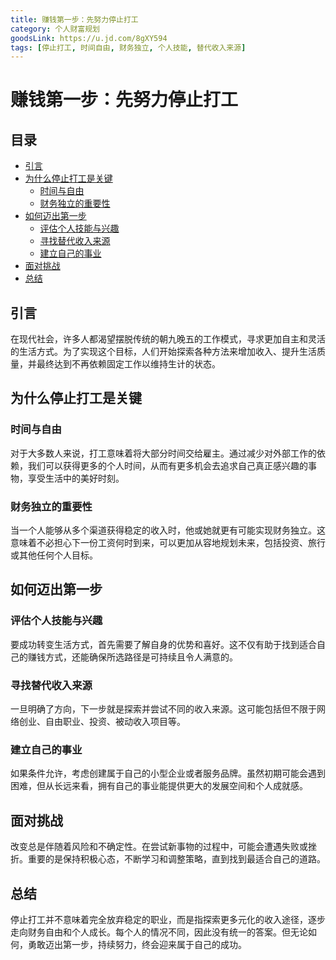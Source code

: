 ```yaml
---
title: 赚钱第一步：先努力停止打工
category: 个人财富规划
goodsLink: https://u.jd.com/8gXY594
tags: [停止打工, 时间自由, 财务独立, 个人技能, 替代收入来源]
---
```

# 赚钱第一步：先努力停止打工

## 目录
- [引言](#引言)
- [为什么停止打工是关键](#为什么停止打工是关键)
  - [时间与自由](#时间与自由)
  - [财务独立的重要性](#财务独立的重要性)
- [如何迈出第一步](#如何迈出第一步)
  - [评估个人技能与兴趣](#评估个人技能与兴趣)
  - [寻找替代收入来源](#寻找替代收入来源)
  - [建立自己的事业](#建立自己的事业)
- [面对挑战](#面对挑战)
- [总结](#总结)

## 引言
在现代社会，许多人都渴望摆脱传统的朝九晚五的工作模式，寻求更加自主和灵活的生活方式。为了实现这个目标，人们开始探索各种方法来增加收入、提升生活质量，并最终达到不再依赖固定工作以维持生计的状态。

## 为什么停止打工是关键
### 时间与自由
对于大多数人来说，打工意味着将大部分时间交给雇主。通过减少对外部工作的依赖，我们可以获得更多的个人时间，从而有更多机会去追求自己真正感兴趣的事物，享受生活中的美好时刻。

### 财务独立的重要性
当一个人能够从多个渠道获得稳定的收入时，他或她就更有可能实现财务独立。这意味着不必担心下一份工资何时到来，可以更加从容地规划未来，包括投资、旅行或其他任何个人目标。

## 如何迈出第一步
### 评估个人技能与兴趣
要成功转变生活方式，首先需要了解自身的优势和喜好。这不仅有助于找到适合自己的赚钱方式，还能确保所选路径是可持续且令人满意的。

### 寻找替代收入来源
一旦明确了方向，下一步就是探索并尝试不同的收入来源。这可能包括但不限于网络创业、自由职业、投资、被动收入项目等。

### 建立自己的事业
如果条件允许，考虑创建属于自己的小型企业或者服务品牌。虽然初期可能会遇到困难，但从长远来看，拥有自己的事业能提供更大的发展空间和个人成就感。

## 面对挑战
改变总是伴随着风险和不确定性。在尝试新事物的过程中，可能会遭遇失败或挫折。重要的是保持积极心态，不断学习和调整策略，直到找到最适合自己的道路。

## 总结
停止打工并不意味着完全放弃稳定的职业，而是指探索更多元化的收入途径，逐步走向财务自由和个人成长。每个人的情况不同，因此没有统一的答案。但无论如何，勇敢迈出第一步，持续努力，终会迎来属于自己的成功。